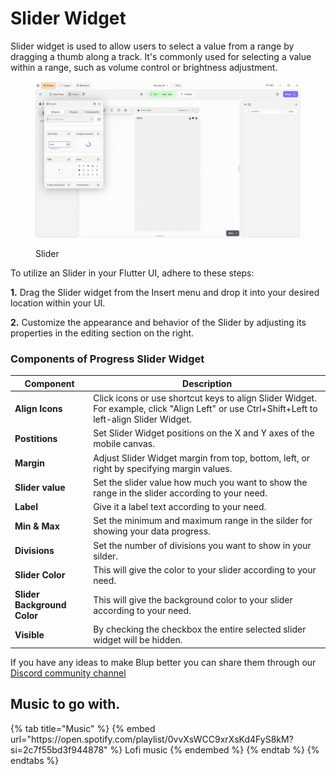 # Slider Widget

Slider widget is used to allow users to select a value from a range by dragging a thumb along a track. It's commonly used for selecting a value within a range, such as volume control or brightness adjustment. 

<figure><img src="../../../.gitbook/assets/alert-dialog.gif" alt="Slider"><figcaption><p>Slider</p></figcaption></figure>

To utilize an Slider in your Flutter UI, adhere to these steps:

**1.** Drag the Slider widget from the Insert menu and drop it into your desired location within your UI.

**2.** Customize the appearance and behavior of the Slider by adjusting its properties in the editing section on the right.

### Components of Progress Slider Widget

<table>
  <thead>
    <tr>
      <th>Component</th>
      <th>Description</th>
    </tr>
  </thead>
  <tbody>
    <tr>
      <td><strong>Align Icons</strong></td>
      <td>Click icons or use shortcut keys to align Slider Widget. For example, click "Align Left" or use Ctrl+Shift+Left to left-align Slider Widget.</td>
    </tr>
    <tr>
      <td><strong>Postitions</strong></td>
      <td>Set Slider Widget positions on the X and Y axes of the mobile canvas.</td>
    </tr>
    <tr>
      <td><strong>Margin</strong></td>
      <td>Adjust  Slider Widget margin from top, bottom, left, or right by specifying margin values.</td>
    </tr>
    <tr>
      <td><strong>Slider value</strong></td>
      <td>Set the slider value how much you want to show the range in the slider according to your need.</td>
    </tr><tr>
      <td><strong>Label</strong></td>
      <td>Give it a label text according to your need.</td>
    </tr>
    <tr>
      <td><strong>Min & Max</strong></td>
      <td>Set the minimum and maximum range in the silder for showing your data progress.</td>
    </tr>
    <tr>
      <td><strong>Divisions</strong></td>
      <td>Set the number of divisions you want to show in your silder.</td>
    </tr> <tr>
      <td><strong>Slider Color</strong></td>
      <td>This will give the color to your slider according to your need.</td>
    </tr> <tr>
      <td><strong>Slider Background Color</strong></td>
      <td>This will give the background color to your slider according to your need.</td>
    </tr>
    <tr>
      <td><strong>Visible</strong></td>
      <td>By checking the checkbox the entire selected slider widget will be hidden.</td>
    </tr>
  </tbody>
</table>

If you have any ideas to make Blup better you can share them through our [Discord community channel ](https://discord.com/channels/940632966093234176/965313562425823303)

## Music to go with.
 
<div class="container">
  {% tab title="Music" %}
  {% embed url="https://open.spotify.com/playlist/0vvXsWCC9xrXsKd4FyS8kM?si=2c7f55bd3f944878" %}
  Lofi music
  {% endembed %}
  {% endtab %}
  {% endtabs %}
</div>